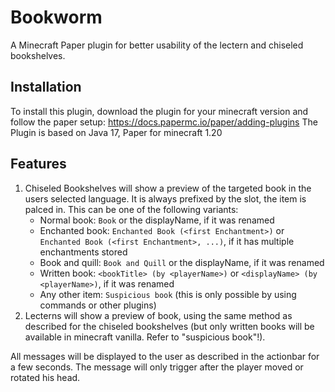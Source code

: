 # Bookworm
A Minecraft Paper plugin for better usability of the lectern and chiseled bookshelves.

## Installation
To install this plugin, download the plugin for your minecraft version and follow the paper setup:
https://docs.papermc.io/paper/adding-plugins
The Plugin is based on Java 17, Paper for minecraft 1.20

## Features

1. Chiseled Bookshelves will show a preview of the targeted book in the users selected language. It is always prefixed by the slot, the item is palced in. This can be one of the following variants:
   - Normal book: `Book` or the displayName, if it was renamed
   - Enchanted book: `Enchanted Book (<first Enchantment>)` or `Enchanted Book (<first Enchantment>, ...)`, if it has multiple enchantments stored
   - Book and quill: `Book and Quill` or the displayName, if it was renamed
   - Written book: `<bookTitle> (by <playerName>)` or `<displayName> (by <playerName>)`, if it was renamed
   - Any other item: `Suspicious book` (this is only possible by using commands or other plugins)
2. Lecterns will show a preview of book, using the same method as described for the chiseled bookshelves (but only written books will be available in minecraft vanilla. Refer to "suspicious book"!). 

All messages will be displayed to the user as described in the actionbar for a few seconds. The message will only trigger after the player moved or rotated his head. 